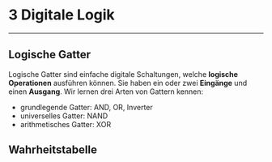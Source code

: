 # 3 Digitale Logik
---

## Logische Gatter

Logische Gatter sind einfache digitale Schaltungen, welche **logische Operationen** ausführen können. Sie haben ein oder zwei **Eingänge** und einen **Ausgang**. Wir lernen drei Arten von Gattern kennen:

- grundlegende Gatter: AND, OR, Inverter
- universelles Gatter: NAND
- arithmetisches Gatter: XOR

## Wahrheitstabelle



<VueCircuit id="eingabe-ausgabe"/>
